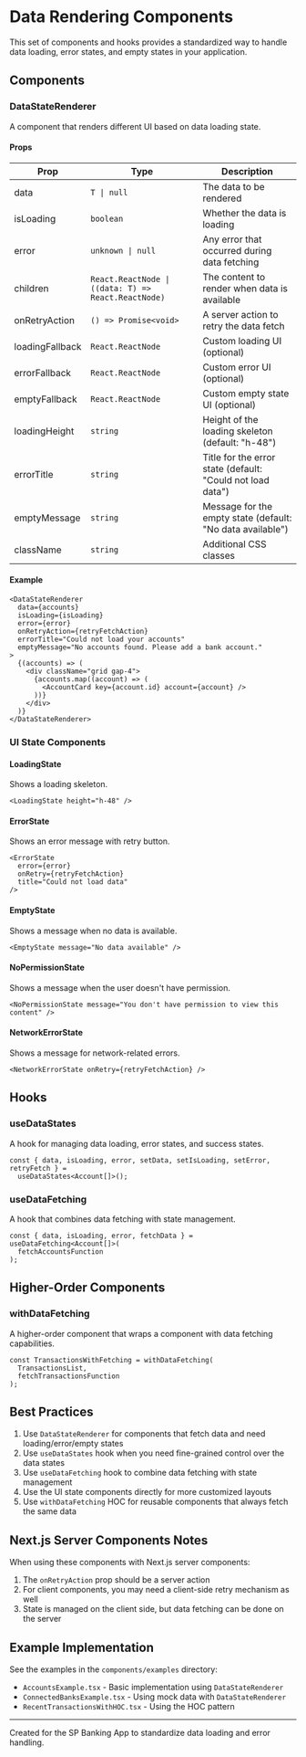 # Data Rendering Components

This set of components and hooks provides a standardized way to handle data loading, error states, and empty states in your application.

## Components

### DataStateRenderer

A component that renders different UI based on data loading state.

#### Props

| Prop            | Type                                                | Description                                                |
| --------------- | --------------------------------------------------- | ---------------------------------------------------------- |
| data            | `T \| null`                                         | The data to be rendered                                    |
| isLoading       | `boolean`                                           | Whether the data is loading                                |
| error           | `unknown \| null`                                   | Any error that occurred during data fetching               |
| children        | `React.ReactNode \| ((data: T) => React.ReactNode)` | The content to render when data is available               |
| onRetryAction   | `() => Promise<void>`                               | A server action to retry the data fetch                    |
| loadingFallback | `React.ReactNode`                                   | Custom loading UI (optional)                               |
| errorFallback   | `React.ReactNode`                                   | Custom error UI (optional)                                 |
| emptyFallback   | `React.ReactNode`                                   | Custom empty state UI (optional)                           |
| loadingHeight   | `string`                                            | Height of the loading skeleton (default: "h-48")           |
| errorTitle      | `string`                                            | Title for the error state (default: "Could not load data") |
| emptyMessage    | `string`                                            | Message for the empty state (default: "No data available") |
| className       | `string`                                            | Additional CSS classes                                     |

#### Example

```tsx
<DataStateRenderer
  data={accounts}
  isLoading={isLoading}
  error={error}
  onRetryAction={retryFetchAction}
  errorTitle="Could not load your accounts"
  emptyMessage="No accounts found. Please add a bank account."
>
  {(accounts) => (
    <div className="grid gap-4">
      {accounts.map((account) => (
        <AccountCard key={account.id} account={account} />
      ))}
    </div>
  )}
</DataStateRenderer>
```

### UI State Components

#### LoadingState

Shows a loading skeleton.

```tsx
<LoadingState height="h-48" />
```

#### ErrorState

Shows an error message with retry button.

```tsx
<ErrorState
  error={error}
  onRetry={retryFetchAction}
  title="Could not load data"
/>
```

#### EmptyState

Shows a message when no data is available.

```tsx
<EmptyState message="No data available" />
```

#### NoPermissionState

Shows a message when the user doesn't have permission.

```tsx
<NoPermissionState message="You don't have permission to view this content" />
```

#### NetworkErrorState

Shows a message for network-related errors.

```tsx
<NetworkErrorState onRetry={retryFetchAction} />
```

## Hooks

### useDataStates

A hook for managing data loading, error states, and success states.

```tsx
const { data, isLoading, error, setData, setIsLoading, setError, retryFetch } =
  useDataStates<Account[]>();
```

### useDataFetching

A hook that combines data fetching with state management.

```tsx
const { data, isLoading, error, fetchData } = useDataFetching<Account[]>(
  fetchAccountsFunction
);
```

## Higher-Order Components

### withDataFetching

A higher-order component that wraps a component with data fetching capabilities.

```tsx
const TransactionsWithFetching = withDataFetching(
  TransactionsList,
  fetchTransactionsFunction
);
```

## Best Practices

1. Use `DataStateRenderer` for components that fetch data and need loading/error/empty states
2. Use `useDataStates` hook when you need fine-grained control over the data states
3. Use `useDataFetching` hook to combine data fetching with state management
4. Use the UI state components directly for more customized layouts
5. Use `withDataFetching` HOC for reusable components that always fetch the same data

## Next.js Server Components Notes

When using these components with Next.js server components:

1. The `onRetryAction` prop should be a server action
2. For client components, you may need a client-side retry mechanism as well
3. State is managed on the client side, but data fetching can be done on the server

## Example Implementation

See the examples in the `components/examples` directory:

- `AccountsExample.tsx` - Basic implementation using `DataStateRenderer`
- `ConnectedBanksExample.tsx` - Using mock data with `DataStateRenderer`
- `RecentTransactionsWithHOC.tsx` - Using the HOC pattern

---

Created for the SP Banking App to standardize data loading and error handling.
